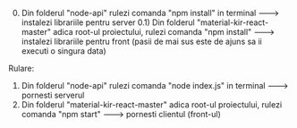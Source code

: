 0) Din folderul "node-api" rulezi comanda "npm install" in terminal ---> instalezi librariile pentru server
0.1) Din folderul "material-kir-react-master" adica root-ul proiectului, rulezi comanda "npm install" --->  instalezi librariile pentru front
(pasii de mai sus este de ajuns sa ii executi o singura data)


Rulare:

1) Din folderul "node-api" rulezi comanda "node index.js" in terminal ---> pornesti serverul
2) Din folderul "material-kir-react-master" adica root-ul proiectului, rulezi comanda "npm start" ---> pornesti clientul (front-ul)